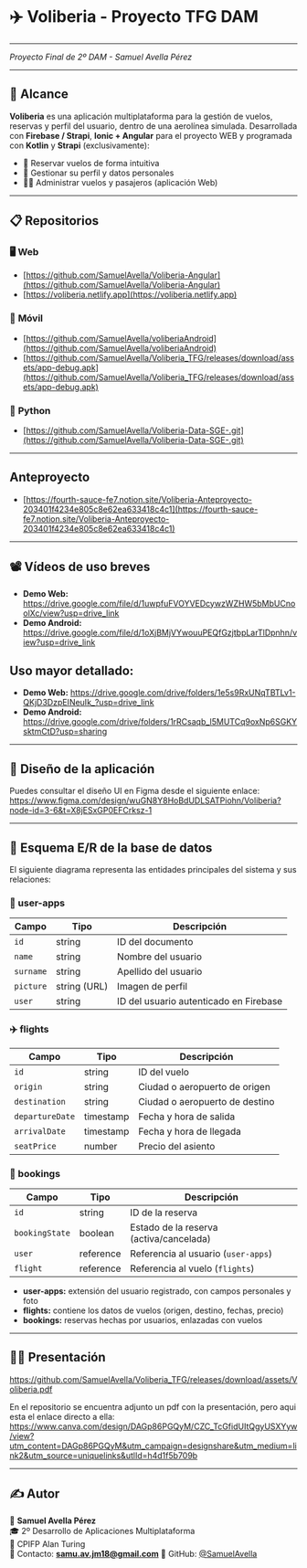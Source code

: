 # ✈️ Voliberia - Proyecto TFG DAM

****  
*Proyecto Final de 2º DAM - Samuel Avella Pérez*

---

## 🛫 Alcance 

**Voliberia** es una aplicación multiplataforma para la gestión de vuelos, reservas y perfil del usuario, dentro de una aerolínea simulada. Desarrollada con **Firebase / Strapi**, **Ionic + Angular** para el proyecto WEB y programada con **Kotlin** y **Strapi** (exclusivamente):

- 📅 Reservar vuelos de forma intuitiva  
- 👤 Gestionar su perfil y datos personales  
- 🧑‍✈️ Administrar vuelos y pasajeros (aplicación Web)  

---

## 📋 Repositorios

### 🖥 **Web**

- [https://github.com/SamuelAvella/Voliberia-Angular](https://github.com/SamuelAvella/Voliberia-Angular)
- [https://voliberia.netlify.app](https://voliberia.netlify.app)

### 📱 **Móvil**

- [https://github.com/SamuelAvella/voliberiaAndroid](https://github.com/SamuelAvella/voliberiaAndroid)
- [https://github.com/SamuelAvella/Voliberia_TFG/releases/download/assets/app-debug.apk](https://github.com/SamuelAvella/Voliberia_TFG/releases/download/assets/app-debug.apk)


### 🐍 **Python**

- [https://github.com/SamuelAvella/Voliberia-Data-SGE-.git](https://github.com/SamuelAvella/Voliberia-Data-SGE-.git)
---

## Anteproyecto

- [https://fourth-sauce-fe7.notion.site/Voliberia-Anteproyecto-203401f4234e805c8e62ea633418c4c1](https://fourth-sauce-fe7.notion.site/Voliberia-Anteproyecto-203401f4234e805c8e62ea633418c4c1)

---

## 📽️ Vídeos de uso breves
<ul>
  <li><strong>Demo Web:</strong> <a href="https://drive.google.com/file/d/1uwpfuFVOYVEDcywzWZHW5bMbUCnoolXc/view?usp=drive_link" target="_blank">https://drive.google.com/file/d/1uwpfuFVOYVEDcywzWZHW5bMbUCnoolXc/view?usp=drive_link</a></li>
  <li><strong>Demo Android:</strong> <a href="https://drive.google.com/file/d/1oXjBMjVYwouuPEQfGzjtbpLarTlDpnhn/view?usp=drive_link" target="_blank">https://drive.google.com/file/d/1oXjBMjVYwouuPEQfGzjtbpLarTlDpnhn/view?usp=drive_link</a></li>
</ul>

<h2>Uso mayor detallado:</h2>
<ul>
  <li><strong>Demo Web:</strong> <a href="https://drive.google.com/drive/folders/1e5s9RxUNqTBTLv1-QKjD3DzpEINeuIk_?usp=drive_link" target="_blank">https://drive.google.com/drive/folders/1e5s9RxUNqTBTLv1-QKjD3DzpEINeuIk_?usp=drive_link</a></li>
  <li><strong>Demo Android:</strong> <a href="https://drive.google.com/drive/folders/1rRCsaqb_l5MUTCq9oxNp6SGKYsktmCtD?usp=sharing" target="_blank">https://drive.google.com/drive/folders/1rRCsaqb_l5MUTCq9oxNp6SGKYsktmCtD?usp=sharing</a></li>
</ul>

---

## 🎨 Diseño de la aplicación
<p>
  Puedes consultar el diseño UI en Figma desde el siguiente enlace:<br>
  <a href="https://www.figma.com/design/wuGN8Y8HoBdUDLSATPiohn/Voliberia?node-id=3-6&t=X8jESxGP0EFCrksz-1" target="_blank">https://www.figma.com/design/wuGN8Y8HoBdUDLSATPiohn/Voliberia?node-id=3-6&t=X8jESxGP0EFCrksz-1</a>
</p>

---

## 🧱 Esquema E/R de la base de datos
<p>
  El siguiente diagrama representa las entidades principales del sistema y sus relaciones:
</p>

<h3>📘 user-apps</h3>
<table>
  <thead>
    <tr><th>Campo</th><th>Tipo</th><th>Descripción</th></tr>
  </thead>
  <tbody>
    <tr><td><code>id</code></td><td>string</td><td>ID del documento</td></tr>
    <tr><td><code>name</code></td><td>string</td><td>Nombre del usuario</td></tr>
    <tr><td><code>surname</code></td><td>string</td><td>Apellido del usuario</td></tr>
    <tr><td><code>picture</code></td><td>string (URL)</td><td>Imagen de perfil</td></tr>
    <tr><td><code>user</code></td><td>string</td><td>ID del usuario autenticado en Firebase</td></tr>
  </tbody>
</table>

<h3>✈️ flights</h3>
<table>
  <thead>
    <tr><th>Campo</th><th>Tipo</th><th>Descripción</th></tr>
  </thead>
  <tbody>
    <tr><td><code>id</code></td><td>string</td><td>ID del vuelo</td></tr>
    <tr><td><code>origin</code></td><td>string</td><td>Ciudad o aeropuerto de origen</td></tr>
    <tr><td><code>destination</code></td><td>string</td><td>Ciudad o aeropuerto de destino</td></tr>
    <tr><td><code>departureDate</code></td><td>timestamp</td><td>Fecha y hora de salida</td></tr>
    <tr><td><code>arrivalDate</code></td><td>timestamp</td><td>Fecha y hora de llegada</td></tr>
    <tr><td><code>seatPrice</code></td><td>number</td><td>Precio del asiento</td></tr>
  </tbody>
</table>

<h3>📄 bookings</h3>
<table>
  <thead>
    <tr><th>Campo</th><th>Tipo</th><th>Descripción</th></tr>
  </thead>
  <tbody>
    <tr><td><code>id</code></td><td>string</td><td>ID de la reserva</td></tr>
    <tr><td><code>bookingState</code></td><td>boolean</td><td>Estado de la reserva (activa/cancelada)</td></tr>
    <tr><td><code>user</code></td><td>reference</td><td>Referencia al usuario (<code>user-apps</code>)</td></tr>
    <tr><td><code>flight</code></td><td>reference</td><td>Referencia al vuelo (<code>flights</code>)</td></tr>
  </tbody>
</table>


<ul>
  <li><strong>user-apps:</strong> extensión del usuario registrado, con campos personales y foto</li>
  <li><strong>flights:</strong> contiene los datos de vuelos (origen, destino, fechas, precio)</li>
  <li><strong>bookings:</strong> reservas hechas por usuarios, enlazadas con vuelos</li>
</ul>

---

## 🧑‍🏫 Presentación

<a href="https://github.com/SamuelAvella/Voliberia_TFG/releases/download/assets/Voliberia.pdf" target="_blank">https://github.com/SamuelAvella/Voliberia_TFG/releases/download/assets/Voliberia.pdf</a> 
<p>
  En el repositorio se encuentra adjunto un pdf con la presentación, pero aqui esta el enlace directo a ella:<br>
  <a href="https://www.canva.com/design/DAGp86PGQyM/CZC_TcGfidUItQgyUSXYyw/view?utm_content=DAGp86PGQyM&utm_campaign=designshare&utm_medium=link2&utm_source=uniquelinks&utlId=h4d1f5b709b" target="_blank">https://www.canva.com/design/DAGp86PGQyM/CZC_TcGfidUItQgyUSXYyw/view?utm_content=DAGp86PGQyM&utm_campaign=designshare&utm_medium=link2&utm_source=uniquelinks&utlId=h4d1f5b709b</a>
</p>

---

## ✍ Autor

📌 **Samuel Avella Pérez**  
🎓 2º Desarrollo de Aplicaciones Multiplataforma  
🏫 CPIFP Alan Turing  
📧 Contacto: **samu.av.jm18@gmail.com**
🔗 GitHub: [@SamuelAvella]([https://github.com/SamuelAvella)
